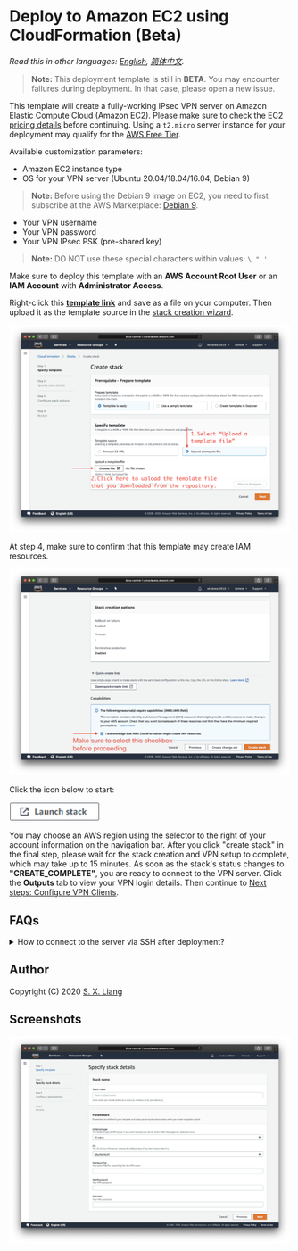 # Deploy to Amazon EC2 using CloudFormation (Beta)

*Read this in other languages: [English](README.md), [简体中文](README-zh.md).*

> **Note:** This deployment template is still in **BETA**. You may encounter failures during deployment. In that case, please open a new issue.

This template will create a fully-working IPsec VPN server on Amazon Elastic Compute Cloud (Amazon EC2). Please make sure to check the EC2 [pricing details](https://aws.amazon.com/ec2/pricing/on-demand/) before continuing. Using a `t2.micro` server instance for your deployment may qualify for the [AWS Free Tier](https://aws.amazon.com/free/).

Available customization parameters:

- Amazon EC2 instance type
- OS for your VPN server (Ubuntu 20.04/18.04/16.04, Debian 9)
> **Note:** Before using the Debian 9 image on EC2, you need to first subscribe at the AWS Marketplace: [Debian 9](https://aws.amazon.com/marketplace/pp/B073HW9SP3).
- Your VPN username
- Your VPN password
- Your VPN IPsec PSK (pre-shared key)

> **Note:** DO NOT use these special characters within values: `\ " '`

Make sure to deploy this template with an **AWS Account Root User** or an **IAM Account** with **Administrator Access**.

Right-click this [**template link**](https://raw.githubusercontent.com/hwdsl2/setup-ipsec-vpn/master/aws/cloudformation-template-ipsec) and save as a file on your computer. Then upload it as the template source in the [stack creation wizard](https://console.aws.amazon.com/cloudformation/home#/stacks/new).

![Upload the template](upload-the-template.png)

At step 4, make sure to confirm that this template may create IAM resources.

![Confirm IAM](confirm-iam.png)

Click the icon below to start:

<a href="https://console.aws.amazon.com/cloudformation/home#/stacks/new" target="_blank"><img src="cloudformation-launch-stack-button.png" alt="Launch stack" height="34px"></a>

You may choose an AWS region using the selector to the right of your account information on the navigation bar. After you click "create stack" in the final step, please wait for the stack creation and VPN setup to complete, which may take up to 15 minutes. As soon as the stack's status changes to **"CREATE_COMPLETE"**, you are ready to connect to the VPN server. Click the **Outputs** tab to view your VPN login details. Then continue to [Next steps: Configure VPN Clients](../README.md#next-steps).

## FAQs

<details>
<summary>
How to connect to the server via SSH after deployment?
</summary>
  
Amazon EC2 does not allow users to access newly created instances with an SSH password. Instead, users are required to create "key pairs", which are used as credentials for SSH access.

This template generates a key pair for you during deployment, and the private key will be available as text under the **Outputs** tab after the stack is successfully created.

You will need to save the private key from the **Outputs** tab to a file on your computer, if you want to access the VPN server via SSH.

> **Note:** You may need to format the private key by replacing all spaces with newlines, before saving to a file.

![Show key](show-key.png)

</details>

## Author

Copyright (C) 2020 [S. X. Liang](https://github.com/scottpedia)

## Screenshots

![Specify parameters](specify-parameters.png)
